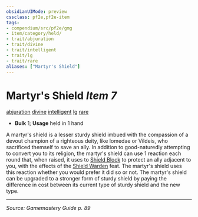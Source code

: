 ```yaml
---
obsidianUIMode: preview
cssclass: pf2e,pf2e-item
tags:
- compendium/src/pf2e/gmg
- item/category/held/
- trait/abjuration
- trait/divine
- trait/intelligent
- trait/lg
- trait/rare
aliases: ["Martyr's Shield"]
---
```

# Martyr's Shield *Item 7*  
[abjuration](abjuration.md "Abjuration School Trait")  [divine](divine.md "Divine Tradition Trait")  [intelligent](intelligent-gmg.md "Intelligent Item Trait")  [lg](rules/traits/lg-b1.md "Lawful Good Alignment Trait")  [rare](rare.md "Rare Rarity Trait")  

- **Bulk** 1; **Usage** held in 1 hand

A martyr's shield is a lesser sturdy shield imbued with the compassion of a devout champion of a righteous deity, like Iomedae or Vildeis, who sacrificed themself to save an ally. In addition to good-naturedly attempting to convert you to its religion, the martyr's shield can use 1 reaction each round that, when raised, it uses to [Shield Block](Reference/Compendium/Feats/shield-block.md) to protect an ally adjacent to you, with the effects of the [Shield Warden](shield-warden-champion.md) feat. The martyr's shield uses this reaction whether you would prefer it did so or not. The martyr's shield can be upgraded to a stronger form of sturdy shield by paying the difference in cost between its current type of sturdy shield and the new type.


---
*Source: Gamemastery Guide p. 89*